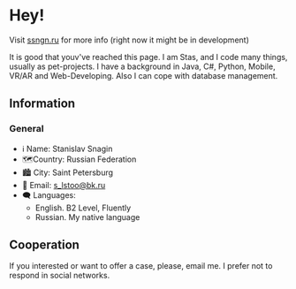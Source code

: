 # Hey!

Visit <a href="https://ssngn.ru">ssngn.ru</a> for more info (right now it might be in development)

It is good that youv've reached this page. I am Stas, and I code many things, usually as pet-projects. I have a background in Java, C#, Python, Mobile, VR/AR and Web-Developing. Also I can cope with database management.

## Information

### General
- ℹ Name: Stanislav Snagin
- 🗺Country: Russian Federation
- 🏙 City: Saint Petersburg
- 📧 Email: s_lstoo@bk.ru
- 🗨 Languages:
    - English. B2 Level, Fluently
    - Russian. My native language

## Cooperation
If you interested or want to offer a case, please, email me. I prefer not to respond in social networks.
